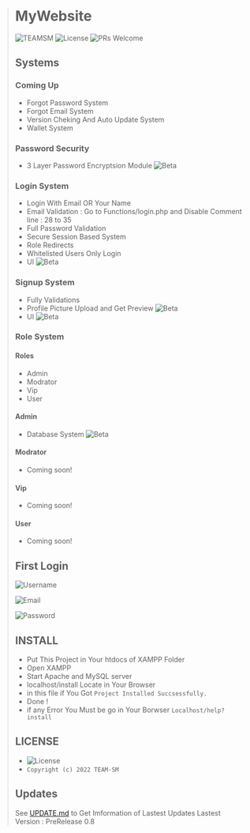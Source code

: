 ># MyWebsite
>![TEAMSM](https://img.shields.io/badge/TEAMSM-2022-blueviolet.svg) ![License](https://img.shields.io/badge/License-Mit-important.svg) ![PRs Welcome](https://img.shields.io/badge/PRs-Welcome-blue.svg)
>## Systems
>### Coming Up
>+ Forgot Password System
>+ Forgot Email System
>+ Version Cheking And Auto Update System
>+ Wallet System
>### Password Security
>+ 3 Layer Password Encryptsion Module ![Beta](https://img.shields.io/badge/Beta-ff6a00.svg)
>### Login System
>+ Login With Email OR Your Name
>+ Email Validation : Go to Functions/login.php and Disable Comment line : 28 to 35
>+ Full Password Validation
>+ Secure Session Based System
>+ Role Redirects
>+ Whitelisted Users Only Login
>+ UI ![Beta](https://img.shields.io/badge/Beta-ff6a00.svg)
>### Signup System
>+ Fully Validations
>+ Profile Picture Upload and Get Preview ![Beta](https://img.shields.io/badge/Beta-ff6a00.svg)
>+ UI ![Beta](https://img.shields.io/badge/Beta-ff6a00.svg)
>### Role System
>#### Roles
>+ Admin
>+ Modrator
>+ Vip
>+ User
>#### Admin
>+ Database System ![Beta](https://img.shields.io/badge/Beta-ff6a00.svg)
>#### Modrator
>+ Coming soon!
>#### Vip
>+ Coming soon!
>#### User
>+ Coming soon!
>## First Login
> ![Username](https://img.shields.io/badge/Username-TEAMSM-02bfb5.svg?style=flat-square)<br>
> 
> ![Email](https://img.shields.io/badge/Email-teamsm2022@teamsm.com-a540f8.svg?style=flat-square)<br>
> 
> ![Password](https://img.shields.io/badge/Password-Copyright@2022TEAMSM-ff3030.svg?style=flat-square)<br>
>## INSTALL
>+ Put This Project in Your htdocs of XAMPP Folder
>+ Open XAMPP
>+ Start Apache and MySQL server
>+ localhost/install Locate in Your Browser
>+ in this file if You Got ```Project Installed Succsessfully.```
>+ Done !
>+ if any Error You Must be go in Your Borwser ```Localhost/help?install```
>## LICENSE
>+ ![License](https://img.shields.io/badge/License-Mit-ff3030.svg?style=plastic&logo=License) <br>
>+ ```Copyright (c) 2022 TEAM-SM```
>## Updates
> See [UPDATE.md](https://github.com/TEAM-SM/TEAMSM/blob/Releases/UPDATE.md) to Get Imformation of Lastest Updates
> Lastest Version : PreRelease 0.8
